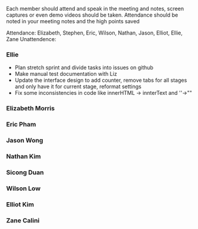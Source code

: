 Each member should attend and speak in the meeting and notes, screen captures or even demo videos should be taken.  Attendance should be noted in your meeting notes and the high points saved 

Attendance: Elizabeth, Stephen, Eric, Wilson, Nathan, Jason, Elliot, Ellie, Zane
Unattendence: 

### Ellie
- Plan stretch sprint and divide tasks into issues on github
- Make manual test documentation with Liz
- Update the interface design to add counter, remove tabs for all stages and only have it for current stage, reformat settings
- Fix some inconsistencies in code like innerHTML -> innterText and ''->""

### Elizabeth Morris


### Eric Pham


### Jason Wong


### Nathan Kim

### Sicong Duan





### Wilson Low



### Elliot Kim




### Zane Calini
